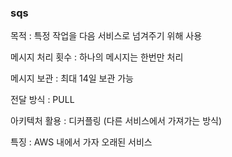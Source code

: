 ### sqs

목적 : 특정 작업을 다음 서비스로 넘겨주기 위해 사용

메시지 처리 횟수 : 하나의 메시지는 한번만 처리

메시지 보관 : 최대 14일 보관 가능

전달 방식 : PULL

아키텍처 활용 : 디커플링 (다른 서비스에서 가져가는 방식)

특징 : AWS 내에서 가자 오래된 서비스
